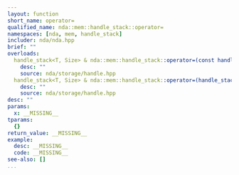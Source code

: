 ```yaml
---
layout: function
short_name: operator=
qualified_name: nda::mem::handle_stack::operator=
namespaces: [nda, mem, handle_stack]
includer: nda/nda.hpp
brief: ""
overloads:
  handle_stack<T, Size> & nda::mem::handle_stack::operator=(const handle_stack<T, Size> & x):
    desc: ""
    source: nda/storage/handle.hpp
  handle_stack<T, Size> & nda::mem::handle_stack::operator=(handle_stack<T, Size> && x) noexcept:
    desc: ""
    source: nda/storage/handle.hpp
desc: ""
params:
  x: __MISSING__
tparams:
  {}
return_value: __MISSING__
example:
  desc: __MISSING__
  code: __MISSING__
see-also: []
...
```


